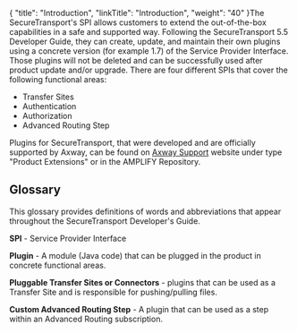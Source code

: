 {
    "title": "Introduction",
    "linkTitle": "Introduction",
    "weight": "40"
}The <span class="mc-variable axway_variables.Component_Short_Name variable">SecureTransport</span>'s SPI allows customers to extend the out-of-the-box capabilities in a safe and supported way. Following the <span class="mc-variable axway_variables.Component_Short_Name variable">SecureTransport</span> <span class="mc-variable axway_variables.Release_Number variable">5.5</span> Developer Guide, they can create, update, and maintain their own plugins using a concrete version (for example 1.7) of the Service Provider Interface. Those plugins will not be deleted and can be successfully used after product update and/or upgrade. There are four different SPIs that cover the following functional areas:

-   Transfer Sites
-   Authentication
-   Authorization
-   Advanced Routing Step

Plugins for SecureTransport, that were developed and are officially supported by Axway, can be found on [Axway Support](http://support.axway.com/) website under type "Product Extensions" or in the AMPLIFY Repository.

## Glossary

This glossary provides definitions of words and abbreviations that appear throughout the <span class="mc-variable axway_variables.Component_Short_Name variable">SecureTransport</span> Developer's Guide.  

**SPI** - Service Provider Interface

**Plugin** - A module (Java code) that can be plugged in the product in concrete functional areas.

**Pluggable Transfer Sites or Connectors** - plugins that can be used as a Transfer Site and is responsible for pushing/pulling files.

**Custom Advanced Routing Step** - A plugin that can be used as a step within an Advanced Routing subscription.

